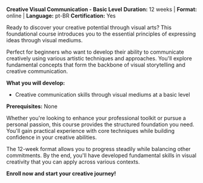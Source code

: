 **Creative Visual Communication - Basic Level**
**Duration:** 12 weeks | **Format:** online | **Language:** pt-BR
**Certification:** Yes

Ready to discover your creative potential through visual arts? This foundational course introduces you to the essential principles of expressing ideas through visual mediums.

Perfect for beginners who want to develop their ability to communicate creatively using various artistic techniques and approaches. You'll explore fundamental concepts that form the backbone of visual storytelling and creative communication.

**What you will develop:**
- Creative communication skills through visual mediums at a basic level

**Prerequisites:**
None

Whether you're looking to enhance your professional toolkit or pursue a personal passion, this course provides the structured foundation you need. You'll gain practical experience with core techniques while building confidence in your creative abilities.

The 12-week format allows you to progress steadily while balancing other commitments. By the end, you'll have developed fundamental skills in visual creativity that you can apply across various contexts.

**Enroll now and start your creative journey!**